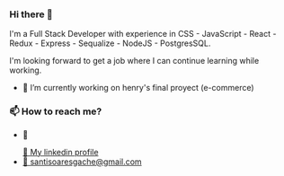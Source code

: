 ### Hi there 👋

I'm a Full Stack Developer with experience in CSS - JavaScript - React - Redux - Express - Sequalize - NodeJS - PostgresSQL.

I'm looking forward to get a job where I can continue learning while working.

- 🔭 I’m currently working on henry's final proyect (e-commerce)

<h3 align="left">📫 How to reach me?</h3>
<ul align="left">
  <li><p>🤝</p><a href="https://www.linkedin.com/in/santiago-soares-gache" target="_blank">🤝 My linkedin profile</a></li>
  <li><a href="mailto:santisoaresgache@gmail.com" target="_blank">📧 santisoaresgache@gmail.com</a></li>
</ul>

